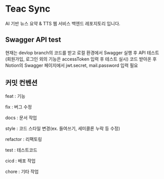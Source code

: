 # Teac Sync
AI 기반 뉴스 요약 & TTS 웹 서비스 백엔드 레포지토리 입니다.

## Swagger API test
현재는 devlop branch의 코드를 받고 로컬 환경에서 Swagger 실행 후 API 테스트 (회원가입, 로그인 외의 기능은 accessToken 입력 후 테스트 실시)
코드 받아온 후 Notion의 Swagger 페이지에서 jwt.secret, mail.password 입력 필요

## 커밋 컨벤션

feat : 기능

fix : 버그 수정

docs : 문서 작업

style : 코드 스타일 변경(ex. 들여쓰기, 세미콜론 누락 등 수정)

refactor : 리팩토링

test : 테스트코드

cicd : 배포 작업

chore : 기타 작업
